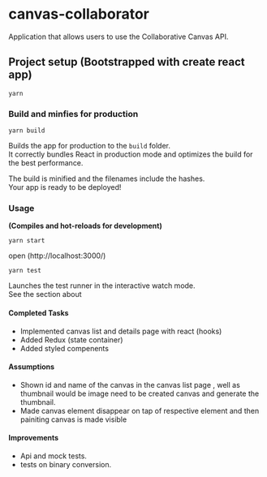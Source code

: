 # canvas-collaborator
Application that allows users to use the Collaborative Canvas API.

## Project setup (Bootstrapped with create react app)
```
yarn 
```

### Build and minfies for production
```
yarn build
```

Builds the app for production to the `build` folder.<br />
It correctly bundles React in production mode and optimizes the build for the best performance.

The build is minified and the filenames include the hashes.<br />
Your app is ready to be deployed!


### Usage
**(Compiles and hot-reloads for development)**

```
yarn start 
```
open (http://localhost:3000/)

```
yarn test
```
Launches the test runner in the interactive watch mode.<br />
See the section about


#### Completed Tasks

- Implemented canvas list and details page with react (hooks) 
- Added Redux (state container)
- Added styled compenents

#### Assumptions

- Shown id and name of the canvas in the canvas list page , well as thumbnail would be image need to be created canvas and generate the thumbnail.
- Made canvas element disappear on tap of respective element and then painiting canvas is made visible

#### Improvements
- Api and mock tests.
- tests on binary conversion.
